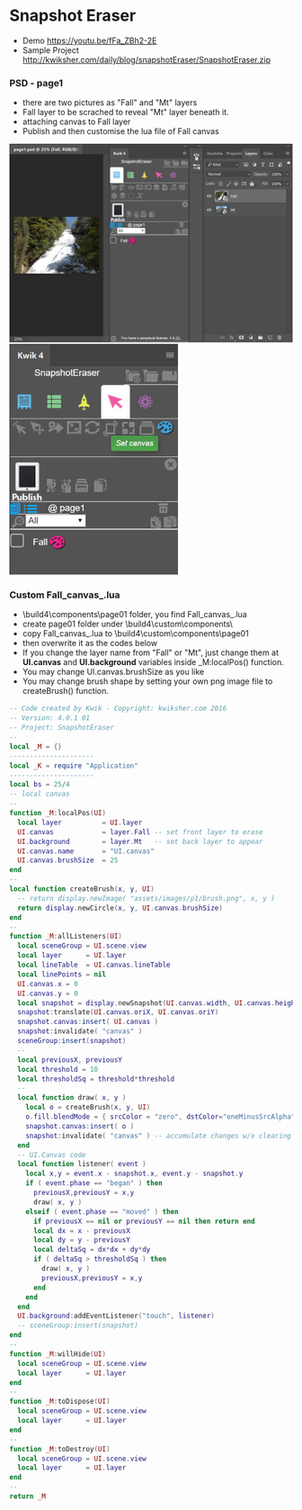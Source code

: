 # Snapshot Eraser
* Demo https://youtu.be/fFa_ZBh2-2E
* Sample Project http://kwiksher.com/daily/blog/snapshotEraser/SnapshotEraser.zip

### PSD - page1
* there are two pictures as "Fall" and "Mt" layers
* Fall layer to be scrached to reveal "Mt" layer beneath it.
* attaching canvas to Fall layer
* Publish and then customise the lua file of Fall canvas

<img src="./img/snapshotEraser/snapshot 0000.jpg" width= 600 />

<img src="./img/snapshotEraser/snapshot 0001.jpg" width= 300 />


### Custom Fall_canvas_.lua
*  \build4\components\page01 folder, you find Fall_canvas_.lua
* create page01 folder under \build4\custom\components\
* copy Fall_canvas_.lua to  \build4\custom\components\page01
* then overwrite it as the codes below
* If you change the layer name from "Fall" or "Mt", just change them at **UI.canvas** and **UI.background** variables inside _M:localPos() function.
* You may change UI.canvas.brushSize as you like
* You may change brush shape by setting your own png image file to createBrush() function.

```lua
-- Code created by Kwik - Copyright: kwiksher.com 2016
-- Version: 4.0.1 01
-- Project: SnapshotEraser
--
local _M = {}
---------------------
local _K = require "Application"
---------------------
local bs = 25/4
-- local canvas
--
function _M:localPos(UI)
  local layer          = UI.layer
  UI.canvas            = layer.Fall -- set front layer to erase
  UI.background        = layer.Mt   -- set back layer to appear
  UI.canvas.name       = "UI.canvas"
  UI.canvas.brushSize  = 25
end
--
local function createBrush(x, y, UI)
  -- return display.newImage( "assets/images/p1/brush.png", x, y )
  return display.newCircle(x, y, UI.canvas.brushSize)
end
--
function _M:allListeners(UI)
  local sceneGroup = UI.scene.view
  local layer      = UI.layer
  local lineTable  = UI.canvas.lineTable
  local linePoints = nil
  UI.canvas.x = 0
  UI.canvas.y = 0
  local snapshot = display.newSnapshot(UI.canvas.width, UI.canvas.height)
  snapshot:translate(UI.canvas.oriX, UI.canvas.oriY)
  snapshot.canvas:insert( UI.canvas )
  snapshot:invalidate( "canvas" )
  sceneGroup:insert(snapshot)
  --
  local previousX, previousY
  local threshold = 10
  local thresholdSq = threshold*threshold
  --
  local function draw( x, y )
    local o = createBrush(x, y, UI)
    o.fill.blendMode = { srcColor = "zero", dstColor="oneMinusSrcAlpha" }
    snapshot.canvas:insert( o )
    snapshot:invalidate( "canvas" ) -- accumulate changes w/o clearing
  end
  -- UI.Canvas code
  local function listener( event )
    local x,y = event.x - snapshot.x, event.y - snapshot.y
    if ( event.phase == "began" ) then
      previousX,previousY = x,y
      draw( x, y )
    elseif ( event.phase == "moved" ) then
      if previousX == nil or previousY == nil then return end
      local dx = x - previousX
      local dy = y - previousY
      local deltaSq = dx*dx + dy*dy
      if ( deltaSq > thresholdSq ) then
        draw( x, y )
        previousX,previousY = x,y
      end
    end
  end
  UI.background:addEventListener("touch", listener)
  -- sceneGroup:insert(snapshot)
end
--
function _M:willHide(UI)
  local sceneGroup = UI.scene.view
  local layer      = UI.layer
end
--
function _M:toDispose(UI)
  local sceneGroup = UI.scene.view
  local layer      = UI.layer
end
--
function _M:toDestroy(UI)
  local sceneGroup = UI.scene.view
  local layer      = UI.layer
end
--
return _M
```
